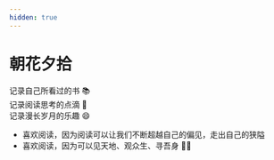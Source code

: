 ```yaml
---
hidden: true
---
```


# 朝花夕拾

记录自己所看过的书 📚 <br />
记录阅读思考的点滴 🤔 <br />
记录漫长岁月的乐趣 😄 <br />

- 喜欢阅读，因为阅读可以让我们不断超越自己的偏见，走出自己的狭隘
- 喜欢阅读，因为可以见天地、观众生、寻吾身 💪🏻
